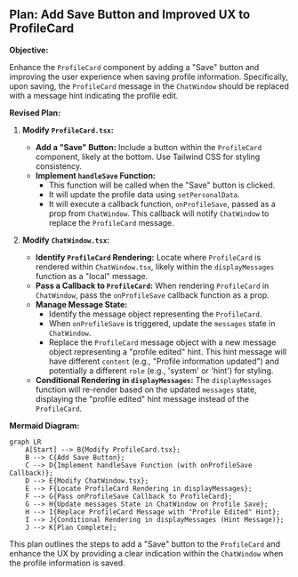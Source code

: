 ## Plan: Add Save Button and Improved UX to ProfileCard

**Objective:**

Enhance the `ProfileCard` component by adding a "Save" button and improving the user experience when saving profile information.  Specifically, upon saving, the `ProfileCard` message in the `ChatWindow` should be replaced with a message hint indicating the profile edit.

**Revised Plan:**

1.  **Modify `ProfileCard.tsx`:**
    *   **Add a "Save" Button:** Include a button within the `ProfileCard` component, likely at the bottom. Use Tailwind CSS for styling consistency.
    *   **Implement `handleSave` Function:**
        *   This function will be called when the "Save" button is clicked.
        *   It will update the profile data using `setPersonalData`.
        *   It will execute a callback function, `onProfileSave`, passed as a prop from `ChatWindow`. This callback will notify `ChatWindow` to replace the `ProfileCard` message.

2.  **Modify `ChatWindow.tsx`:**
    *   **Identify `ProfileCard` Rendering:** Locate where `ProfileCard` is rendered within `ChatWindow.tsx`, likely within the `displayMessages` function as a "local" message.
    *   **Pass a Callback to `ProfileCard`:** When rendering `ProfileCard` in `ChatWindow`, pass the `onProfileSave` callback function as a prop.
    *   **Manage Message State:**
        *   Identify the message object representing the `ProfileCard`.
        *   When `onProfileSave` is triggered, update the `messages` state in `ChatWindow`.
        *   Replace the `ProfileCard` message object with a new message object representing a "profile edited" hint. This hint message will have different `content` (e.g., "Profile information updated") and potentially a different `role` (e.g., 'system' or 'hint') for styling.
    *   **Conditional Rendering in `displayMessages`:** The `displayMessages` function will re-render based on the updated `messages` state, displaying the "profile edited" hint message instead of the `ProfileCard`.

**Mermaid Diagram:**

```mermaid
graph LR
    A[Start] --> B{Modify ProfileCard.tsx};
    B --> C{Add Save Button};
    C --> D{Implement handleSave Function (with onProfileSave Callback)};
    D --> E{Modify ChatWindow.tsx};
    E --> F{Locate ProfileCard Rendering in displayMessages};
    F --> G{Pass onProfileSave Callback to ProfileCard};
    G --> H{Update messages State in ChatWindow on Profile Save};
    H --> I{Replace ProfileCard Message with "Profile Edited" Hint};
    I --> J{Conditional Rendering in displayMessages (Hint Message)};
    J --> K[Plan Complete];
```

This plan outlines the steps to add a "Save" button to the `ProfileCard` and enhance the UX by providing a clear indication within the `ChatWindow` when the profile information is saved.